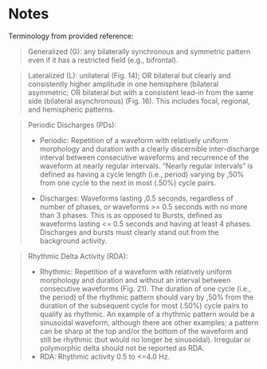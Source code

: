 # Notes

Terminology from provided reference:

> Generalized (G): any bilaterally synchronous and symmetric pattern even if it has a restricted
> field (e.g., bifrontal).

> Lateralized (L): unilateral (Fig. 14); OR bilateral but clearly and consistently higher amplitude
> in one hemisphere (bilateral asymmetric; OR bilateral but with a consistent lead-in from the same
> side (bilateral asynchronous) (Fig. 16). This includes focal, regional, and hemispheric patterns.

> Periodic Discharges (PDs):
>
> * Periodic: Repetition of a waveform with relatively uniform morphology and duration with a
>   clearly discernible inter-discharge interval between consecutive waveforms and recurrence of the
>   waveform at nearly regular intervals. “Nearly regular intervals” is defined as having a cycle
>   length (i.e., period) varying by ,50% from one cycle to the next in most (.50%) cycle pairs.
>
> * Discharges: Waveforms lasting ,0.5 seconds, regardless of number of phases, or waveforms >= 0.5
>   seconds with no more than 3 phases. This is as opposed to Bursts, defined as waveforms lasting
>   <= 0.5 seconds and having at least 4 phases. Discharges and bursts must clearly stand out from
>   the background activity.

> Rhythmic Delta Activity (RDA):
> * Rhythmic: Repetition of a waveform with relatively uniform morphology and duration and without
>   an interval between consecutive waveforms (Fig. 21). The duration of one cycle (i.e., the
>   period) of the rhythmic pattern should vary by ,50% from the duration of the subsequent cycle
>   for most (.50%) cycle pairs to qualify as rhythmic. An example of a rhythmic pattern would be a
>   sinusoidal waveform, although there are other examples; a pattern can be sharp at the top and/or
>   the bottom of the waveform and still be rhythmic (but would no longer be sinusoidal). Irregular
>   or polymorphic delta should not be reported as RDA.
> * RDA: Rhythmic activity 0.5 to <=4.0 Hz.
